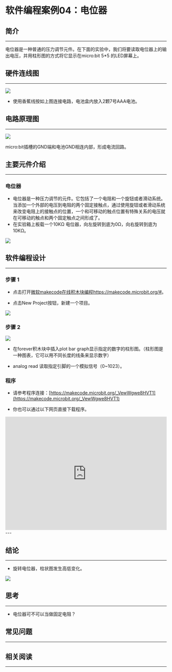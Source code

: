 # 软件编程案例04：电位器

## 简介 ##
---
电位器是一种普通的压力调节元件。在下面的实验中，我们将要读取电位器上的输出电压，并用柱形图的方式将它显示在micro:bit 5*5 的LED屏幕上。

## 硬件连线图 ##
---

![](./images/LMsve7H.png)
- 使用香蕉线按如上图连接电路，电池盒内放入2颗7号AAA电池。

## 电路原理图 ##
---
![](./images/VFmWZkG.png)

micro:bit插槽的GND端和电池GND相连内部，形成电流回路。


## 主要元件介绍 ##
---
### 电位器 ###
- 电位器是一种压力调节的元件。它包括了一个电阻和一个旋钮或者滑动系统。当添加一个外部的电压到电阻的两个固定接触点，通过使用旋钮或者滑动系统来改变电阻上的接触点的位置，一个和可移动的触点位置有特殊关系的电压就在可移动的触点和两个固定触点之间形成了。
- 在实验箱上板载一个10KΩ 电位器，向左旋转到底为0Ω，向右旋转到底为10KΩ。

![](./images/jHZQhOu.png)

## 软件编程设计
---
### 步骤 1

- 点击打开[微软makecode在线积木块编程https://makecode.microbit.org/#](https://makecode.microbit.org/#)。

- 点击New Project按钮，新建一个项目。

![](./images/t34k5Zb.png)

### 步骤 2

![](./images/3Ekc31T.png)

- 在forever积木块中插入plot bar graph显示指定的数字的柱形图。（柱形图是一种图表，它可以用不同长度的线条来显示数字）

- analog read 读取指定引脚的一个模拟信号（0~1023）。

### 程序

- 请参考程序连接：[https://makecode.microbit.org/_VewWgwe8HVT1](https://makecode.microbit.org/_VewWgwe8HVT1)

- 你也可以通过以下网页直接下载程序。

<div style="position:relative;height:0;padding-bottom:70%;overflow:hidden;"><iframe style="position:absolute;top:0;left:0;width:100%;height:100%;" src="https://makecode.microbit.org/#pub:_VewWgwe8HVT1" frameborder="0" sandbox="allow-popups allow-forms allow-scripts allow-same-origin"></iframe></div>  
---


## 结论
---
- 旋转电位器，柱状图发生高低变化。

![](./images/WDagGas.gif)

## 思考
---
- 电位器可不可以当做固定电阻？

## 常见问题
---


## 相关阅读  
---

